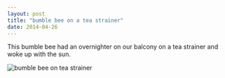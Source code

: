 ```yaml
---
layout: post
title: "bumble bee on a tea strainer"
date: 2014-04-26
---
```


This bumble bee had an overnighter on our balcony on a tea strainer and woke up with the sun.

![bumble bee on tea strainer](http://cdn.www.artsoftheinsane.com/P4260046.jpg)
